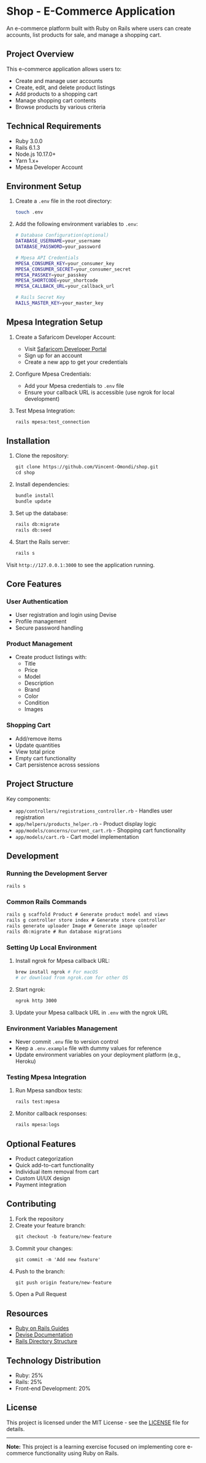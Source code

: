 
# Shop - E-Commerce Application

An e-commerce platform built with Ruby on Rails where users can create accounts, list products for sale, and manage a shopping cart.

## Project Overview

This e-commerce application allows users to:
* Create and manage user accounts
* Create, edit, and delete product listings
* Add products to a shopping cart
* Manage shopping cart contents
* Browse products by various criteria

## Technical Requirements

* Ruby 3.0.0
* Rails 6.1.3
* Node.js 10.17.0+
* Yarn 1.x+
* Mpesa Developer Account

## Environment Setup

1. Create a `.env` file in the root directory:
   ```bash
   touch .env
   ```

2. Add the following environment variables to `.env`:
   ```bash
   # Database Configuration(optional)
   DATABASE_USERNAME=your_username
   DATABASE_PASSWORD=your_password

   # Mpesa API Credentials
   MPESA_CONSUMER_KEY=your_consumer_key
   MPESA_CONSUMER_SECRET=your_consumer_secret
   MPESA_PASSKEY=your_passkey
   MPESA_SHORTCODE=your_shortcode
   MPESA_CALLBACK_URL=your_callback_url

   # Rails Secret Key
   RAILS_MASTER_KEY=your_master_key
   ```

## Mpesa Integration Setup

1. Create a Safaricom Developer Account:
   * Visit [Safaricom Developer Portal](https://developer.safaricom.co.ke/)
   * Sign up for an account
   * Create a new app to get your credentials

2. Configure Mpesa Credentials:
   * Add your Mpesa credentials to `.env` file
   * Ensure your callback URL is accessible (use ngrok for local development)

3. Test Mpesa Integration:
   ```bash
   rails mpesa:test_connection
   ```

## Installation

1. Clone the repository:
   ```markdown
   git clone https://github.com/Vincent-Omondi/shop.git
   cd shop
   ```

2. Install dependencies:
   ```markdown
   bundle install
   bundle update
   ```

3. Set up the database:
   ```markdown
   rails db:migrate
   rails db:seed
   ```

4. Start the Rails server:
   ```markdown
   rails s
   ```

Visit `http://127.0.0.1:3000` to see the application running.

## Core Features

### User Authentication
* User registration and login using Devise
* Profile management
* Secure password handling

### Product Management
* Create product listings with:
  * Title
  * Price
  * Model
  * Description
  * Brand
  * Color
  * Condition
  * Images

### Shopping Cart
* Add/remove items
* Update quantities
* View total price
* Empty cart functionality
* Cart persistence across sessions

## Project Structure

Key components:
* `app/controllers/registrations_controller.rb` - Handles user registration
* `app/helpers/products_helper.rb` - Product display logic
* `app/models/concerns/current_cart.rb` - Shopping cart functionality
* `app/models/cart.rb` - Cart model implementation

## Development

### Running the Development Server
```markdown
rails s
```

### Common Rails Commands
```markdown
rails g scaffold Product # Generate product model and views
rails g controller store index # Generate store controller
rails generate uploader Image # Generate image uploader
rails db:migrate # Run database migrations
```

### Setting Up Local Environment

1. Install ngrok for Mpesa callback URL:
   ```bash
   brew install ngrok # For macOS
   # or download from ngrok.com for other OS
   ```

2. Start ngrok:
   ```bash
   ngrok http 3000
   ```

3. Update your Mpesa callback URL in `.env` with the ngrok URL

### Environment Variables Management

* Never commit `.env` file to version control
* Keep a `.env.example` file with dummy values for reference
* Update environment variables on your deployment platform (e.g., Heroku)

### Testing Mpesa Integration

1. Run Mpesa sandbox tests:
   ```bash
   rails test:mpesa
   ```

2. Monitor callback responses:
   ```bash
   rails mpesa:logs
   ```

## Optional Features

* Product categorization
* Quick add-to-cart functionality
* Individual item removal from cart
* Custom UI/UX design
* Payment integration

## Contributing

1. Fork the repository
2. Create your feature branch:
   ```markdown
   git checkout -b feature/new-feature
   ```
3. Commit your changes:
   ```markdown
   git commit -m 'Add new feature'
   ```
4. Push to the branch:
   ```markdown
   git push origin feature/new-feature
   ```
5. Open a Pull Request

## Resources

* [Ruby on Rails Guides](https://guides.rubyonrails.org)
* [Devise Documentation](https://github.com/heartcombo/devise)
* [Rails Directory Structure](https://guides.rubyonrails.org/getting_started.html#creating-the-blog-application)

## Technology Distribution

* Ruby: 25%
* Rails: 25%
* Front-end Development: 20%

## License

This project is licensed under the MIT License - see the [LICENSE](LICENSE) file for details.

---

**Note:** This project is a learning exercise focused on implementing core e-commerce functionality using Ruby on Rails.
